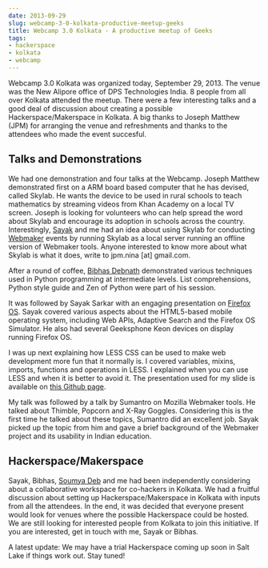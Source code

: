 ```yaml
---
date: 2013-09-29
slug: webcamp-3-0-kolkata-productive-meetup-geeks
title: Webcamp 3.0 Kolkata - A productive meetup of Geeks
tags:
- hackerspace
- kolkata
- webcamp
---
```


Webcamp 3.0 Kolkata was organized today, September 29, 2013. The venue was the New Alipore office of DPS Technologies India. 8 people from all over Kolkata attended the meetup. There were a few interesting talks and a good deal of discussion about creating a possible Hackerspace/Makerspace in Kolkata. A big thanks to Joseph Matthew (JPM) for arranging the venue and refreshments and thanks to the attendees who made the event succesful.<!-- more -->



## Talks and Demonstrations



We had one demonstration and four talks at the Webcamp. Joseph Matthew demonstrated first on a ARM board based computer that he has devised, called Skylab. He wants the device to be used in rural schools to teach mathematics by streaming videos from Khan Academy on a local TV screen. Joseph is looking for volunteers who can help spread the word about Skylab and encourage its adoption in schools across the country. Interestingly, [Sayak](http://sayak.in) and me had an idea about using Skylab for conducting [Webmaker](http://webmaker.org) events by running Skylab as a local server running an offline version of Webmaker tools. Anyone interested to know more about what Skylab is what it does, write to jpm.nina [at] gmail.com.

After a round of coffee, [Bibhas Debnath](https://twitter.com/iAmBibhas) demonstrated various techniques used in Python programming at intermediate levels. List comprehensions, Python style guide and Zen of Python were part of his session.

It was followed by Sayak Sarkar with an engaging presentation on [Firefox OS](http://firefox.com/os). Sayak covered various aspects about the HTML5-based mobile operating system, including Web APIs, Adaptive Search and the Firefox OS Simulator. He also had several Geeksphone Keon devices on display running Firefox OS.

I was up next explaining how LESS CSS can be used to make web development more fun that it normally is. I covered variables, mixins, imports, functions and operations in LESS. I explained when you can use LESS and when it is better to avoid it. The presentation used for my slide is available on [this Github page](http://kaustavdm.github.io/less-webcamp-presentation).

My talk was followed by a talk by Sumantro on Mozilla Webmaker tools. He talked about Thimble, Popcorn and X-Ray Goggles. Considering this is the first time he talked about these topics, Sumantro did an excellent job. Sayak picked up the topic from him and gave a brief background of the Webmaker project and its usability in Indian education.



## Hackerspace/Makerspace



Sayak, Bibhas, [Soumya Deb](http://debs.io) and me had been independently considering about a collaborative workspace for co-hackers in Kolkata. We had a fruitful discussion about setting up Hackerspace/Makerspace in Kolkata with inputs from all the attendees. In the end, it was decided that everyone present would look for venues where the possible Hackerspace could be hosted. We are still looking for interested people from Kolkata to join this initiative. If you are interested, get in touch with me, Sayak or Bibhas.

A latest update: We may have a trial Hackerspace coming up soon in Salt Lake if things work out. Stay tuned!

